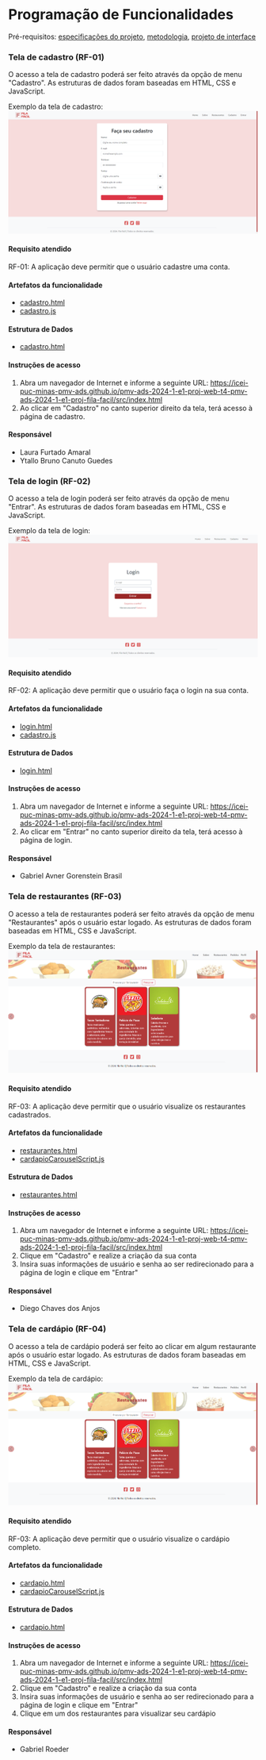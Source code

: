 # Programação de Funcionalidades

Pré-requisitos: [especificações do projeto](https://github.com/ICEI-PUC-Minas-PMV-ADS/pmv-ads-2024-1-e1-proj-web-t4-pmv-ads-2024-1-e1-proj-fila-facil/blob/main/doc/02-Especifica%C3%A7%C3%A3o%20do%20Projeto.md), [metodologia](https://github.com/ICEI-PUC-Minas-PMV-ADS/pmv-ads-2024-1-e1-proj-web-t4-pmv-ads-2024-1-e1-proj-fila-facil/blob/main/doc/03-Metodologia.md), [projeto de interface](https://github.com/ICEI-PUC-Minas-PMV-ADS/pmv-ads-2024-1-e1-proj-web-t4-pmv-ads-2024-1-e1-proj-fila-facil/blob/main/doc/04-Projeto%20de%20Interface.md)

### Tela de cadastro (RF-01)

O acesso a tela de cadastro poderá ser feito através da opção de menu "Cadastro". As estruturas de dados foram baseadas em HTML, CSS e JavaScript.

Exemplo da tela de cadastro:
![Tela de cadastro](img/funcionalidades-cadastro.png)

#### Requisito atendido
RF-01: A aplicação deve permitir que o usuário cadastre uma conta.

#### Artefatos da funcionalidade

- [cadastro.html](https://github.com/ICEI-PUC-Minas-PMV-ADS/pmv-ads-2024-1-e1-proj-web-t4-pmv-ads-2024-1-e1-proj-fila-facil/blob/main/src/pages/cadastro.html)
- [cadastro.js](https://github.com/ICEI-PUC-Minas-PMV-ADS/pmv-ads-2024-1-e1-proj-web-t4-pmv-ads-2024-1-e1-proj-fila-facil/blob/main/src/assets/js/cadastro.js)

#### Estrutura de Dados

- [cadastro.html](https://github.com/ICEI-PUC-Minas-PMV-ADS/pmv-ads-2024-1-e1-proj-web-t4-pmv-ads-2024-1-e1-proj-fila-facil/blob/main/src/pages/cadastro.html)

#### Instruções de acesso

1. Abra um navegador de Internet e informe a seguinte URL: https://icei-puc-minas-pmv-ads.github.io/pmv-ads-2024-1-e1-proj-web-t4-pmv-ads-2024-1-e1-proj-fila-facil/src/index.html
2. Ao clicar em "Cadastro" no canto superior direito da tela, terá acesso à página de cadastro.

#### Responsável

- Laura Furtado Amaral 
- Ytallo Bruno Canuto Guedes

### Tela de login (RF-02)

O acesso a tela de login poderá ser feito através da opção de menu "Entrar". As estruturas de dados foram baseadas em HTML, CSS e JavaScript.

Exemplo da tela de login:
![Tela de login](img/funcionalidades-login.png)

#### Requisito atendido
RF-02: A aplicação deve permitir que o usuário faça o login na sua conta.

#### Artefatos da funcionalidade

- [login.html](https://github.com/ICEI-PUC-Minas-PMV-ADS/pmv-ads-2024-1-e1-proj-web-t4-pmv-ads-2024-1-e1-proj-fila-facil/blob/main/src/pages/login.html)
- [cadastro.js](https://github.com/ICEI-PUC-Minas-PMV-ADS/pmv-ads-2024-1-e1-proj-web-t4-pmv-ads-2024-1-e1-proj-fila-facil/blob/main/src/assets/js/login.js)

#### Estrutura de Dados

- [login.html](https://github.com/ICEI-PUC-Minas-PMV-ADS/pmv-ads-2024-1-e1-proj-web-t4-pmv-ads-2024-1-e1-proj-fila-facil/blob/main/src/pages/login.html)

#### Instruções de acesso

1. Abra um navegador de Internet e informe a seguinte URL: https://icei-puc-minas-pmv-ads.github.io/pmv-ads-2024-1-e1-proj-web-t4-pmv-ads-2024-1-e1-proj-fila-facil/src/index.html
2. Ao clicar em "Entrar" no canto superior direito da tela, terá acesso à página de login.

#### Responsável

- Gabriel Avner Gorenstein Brasil

### Tela de restaurantes (RF-03)

O acesso a tela de restaurantes poderá ser feito através da opção de menu "Restaurantes" após o usuário estar logado. As estruturas de dados foram baseadas em HTML, CSS e JavaScript.

Exemplo da tela de restaurantes:
![Tela de restaurantes](img/funcionalidades-restaurantes.png)

#### Requisito atendido
RF-03: A aplicação deve permitir que o usuário visualize os restaurantes cadastrados.

#### Artefatos da funcionalidade

- [restaurantes.html](https://github.com/ICEI-PUC-Minas-PMV-ADS/pmv-ads-2024-1-e1-proj-web-t4-pmv-ads-2024-1-e1-proj-fila-facil/blob/main/src/pages/restaurantes.html)
- [cardapioCarouselScript.js](https://icei-puc-minas-pmv-ads.github.io/pmv-ads-2024-1-e1-proj-web-t4-pmv-ads-2024-1-e1-proj-fila-facil/src/assets/js/cardapioCarouselScript.js)

#### Estrutura de Dados

- [restaurantes.html](https://github.com/ICEI-PUC-Minas-PMV-ADS/pmv-ads-2024-1-e1-proj-web-t4-pmv-ads-2024-1-e1-proj-fila-facil/blob/main/src/pages/restaurantes.html)

#### Instruções de acesso

1. Abra um navegador de Internet e informe a seguinte URL: https://icei-puc-minas-pmv-ads.github.io/pmv-ads-2024-1-e1-proj-web-t4-pmv-ads-2024-1-e1-proj-fila-facil/src/index.html
2. Clique em "Cadastro" e realize a criação da sua conta
3. Insira suas informações de usuário e senha ao ser redirecionado para a página de login e clique em "Entrar"

#### Responsável

- Diego Chaves dos Anjos

### Tela de cardápio (RF-04)

O acesso a tela de cardápio poderá ser feito ao clicar em algum restaurante após o usuário estar logado. As estruturas de dados foram baseadas em HTML, CSS e JavaScript.

Exemplo da tela de cardápio:
![Tela de cardápio](img/funcionalidades-restaurantes.png)

#### Requisito atendido
RF-03: A aplicação deve permitir que o usuário visualize o cardápio completo.	

#### Artefatos da funcionalidade

- [cardapio.html](https://github.com/ICEI-PUC-Minas-PMV-ADS/pmv-ads-2024-1-e1-proj-web-t4-pmv-ads-2024-1-e1-proj-fila-facil/blob/main/src/pages/cardapio.html)
- [cardapioCarouselScript.js](https://icei-puc-minas-pmv-ads.github.io/pmv-ads-2024-1-e1-proj-web-t4-pmv-ads-2024-1-e1-proj-fila-facil/src/assets/js/cardapioCarouselScript.js)

#### Estrutura de Dados

- [cardapio.html](https://github.com/ICEI-PUC-Minas-PMV-ADS/pmv-ads-2024-1-e1-proj-web-t4-pmv-ads-2024-1-e1-proj-fila-facil/blob/main/src/pages/cardapio.html)

#### Instruções de acesso

1. Abra um navegador de Internet e informe a seguinte URL: https://icei-puc-minas-pmv-ads.github.io/pmv-ads-2024-1-e1-proj-web-t4-pmv-ads-2024-1-e1-proj-fila-facil/src/index.html
2. Clique em "Cadastro" e realize a criação da sua conta
3. Insira suas informações de usuário e senha ao ser redirecionado para a página de login e clique em "Entrar"
4. Clique em um dos restaurantes para visualizar seu cardápio

#### Responsável

- Gabriel Roeder
